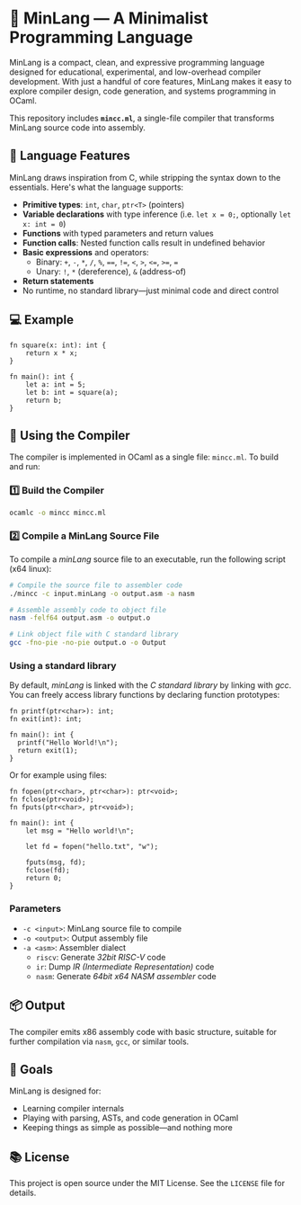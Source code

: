 # 🧵 MinLang — A Minimalist Programming Language

MinLang is a compact, clean, and expressive programming language designed for educational, experimental, and low-overhead compiler development. With just a handful of core features, MinLang makes it easy to explore compiler design, code generation, and systems programming in OCaml.

This repository includes **`mincc.ml`**, a single-file compiler that transforms MinLang source code into assembly.

## 🔧 Language Features

MinLang draws inspiration from C, while stripping the syntax down to the essentials. Here's what the language supports:

- **Primitive types**: `int`, `char`, `ptr<T>` (pointers)
- **Variable declarations** with type inference (i.e. `let x = 0;`, optionally `let x: int = 0`)
- **Functions** with typed parameters and return values
- **Function calls**: Nested function calls result in undefined behavior
- **Basic expressions** and operators:
  - Binary: `+`, `-`, `*`, `/`, `%`, `==`, `!=`, `<`, `>`, `<=`, `>=`, `=`
  - Unary: `!`, `*` (dereference), `&` (address-of)
- **Return statements**
- No runtime, no standard library—just minimal code and direct control


## 💻 Example

```minlang
fn square(x: int): int {
    return x * x;
}

fn main(): int {
    let a: int = 5;
    let b: int = square(a);
    return b;
}
```

## 🚀 Using the Compiler

The compiler is implemented in OCaml as a single file: `mincc.ml`. To build and run:

### 1️⃣ Build the Compiler

```bash
ocamlc -o mincc mincc.ml
```

### 2️⃣ Compile a MinLang Source File

To compile a *minLang* source file to an executable, run the
following script (x64 linux):

```bash
# Compile the source file to assembler code
./mincc -c input.minLang -o output.asm -a nasm

# Assemble assembly code to object file
nasm -felf64 output.asm -o output.o

# Link object file with C standard library
gcc -fno-pie -no-pie output.o -o Output
```

### Using a standard library

By default, *minLang* is linked with the *C standard library*
by linking with *gcc*. You can freely access library functions
by declaring function prototypes:

```minLang
fn printf(ptr<char>): int;
fn exit(int): int;

fn main(): int {
  printf("Hello World!\n");
  return exit(1);
}
```

Or for example using files:

```minLang
fn fopen(ptr<char>, ptr<char>): ptr<void>;
fn fclose(ptr<void>);
fn fputs(ptr<char>, ptr<void>);

fn main(): int {
    let msg = "Hello world!\n";

    let fd = fopen("hello.txt", "w");

    fputs(msg, fd);
    fclose(fd);
    return 0;
}
```

### Parameters

- `-c <input>`: MinLang source file to compile
- `-o <output>`: Output assembly file
- `-a <asm>`: Assembler dialect
  - `riscv`: Generate *32bit RISC-V* code
  - `ir`: Dump *IR (Intermediate Representation)* code
  - `nasm`: Generate *64bit x64 NASM assembler* code

## 📦 Output

The compiler emits x86 assembly code with basic structure, suitable for further compilation via `nasm`, `gcc`, or similar tools.

## 🧪 Goals

MinLang is designed for:

- Learning compiler internals
- Playing with parsing, ASTs, and code generation in OCaml
- Keeping things as simple as possible—and nothing more

## 📚 License

This project is open source under the MIT License. See the `LICENSE` file for details.

